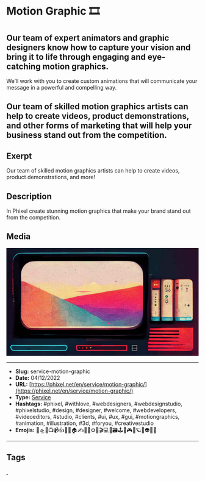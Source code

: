 # Motion Graphic 🎞️
## Our team of expert animators and graphic designers know how to capture your vision and bring it to life through engaging and eye-catching motion graphics.

We’ll work with you to create custom animations that will communicate your message in a powerful and compelling way.

Our team of skilled motion graphics artists can help to create videos, product demonstrations, and other forms of marketing that will help your business stand out from the competition.
------------
## Exerpt
Our team of skilled motion graphics artists can help to create videos, product demonstrations, and more!
## Description
In Phixel create stunning motion graphics that make your brand stand out from the competition.
## Media
<img src="media/cac5154a/services-motion-graphic.jpg" loading="lazy">

------------
- **Slug:** service-motion-graphic
- **Date:** 04/12/2022
- **URL:** [https://phixel.net/en/service/motion-graphic/](https://phixel.net/en/service/motion-graphic/)
- **Type:** [Service](#service)
- **Hashtags:** #phixel, #withlove, #webdesigners, #webdesignstudio, #phixelstudio, #design, #designer, #welcome, #webdevelopers, #videoeditors, #studio, #clients, #ui, #ux, #gui, #motiongraphics, #animation, #illustration, #3d, #foryou, #creativestudio
- **Emojis:** 🎨🛸📼📺📹👍🔗📝🏠✍️👨‍💻⚙️🔮🎬‍💻👑🗃️🕹️👾🎮📲🪐🌟👽🚀🌌

------------
## Tags
[ ](# )
